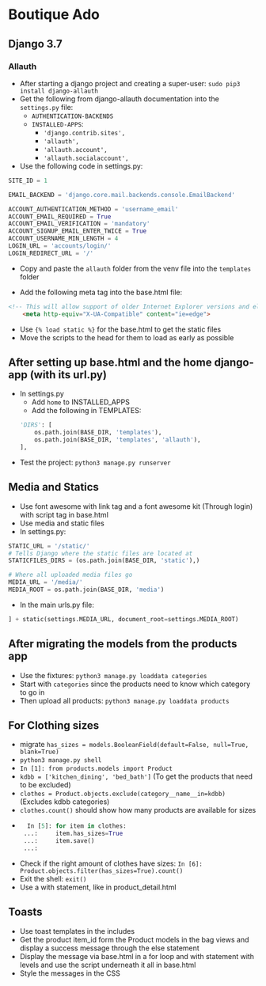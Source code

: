 # Boutique Ado

## Django 3.7
### Allauth
- After starting a django project and creating a super-user: `sudo pip3 install django-allauth`
- Get the following from django-allauth documentation into the `settings.py` file:
    - `AUTHENTICATION-BACKENDS`
    - `INSTALLED-APPS`: 
        - `'django.contrib.sites',`
        - `'allauth',`
        - `'allauth.account',`
        - `'allauth.socialaccount', `   
- Use the following code in settings.py:
```python
SITE_ID = 1

EMAIL_BACKEND = 'django.core.mail.backends.console.EmailBackend'

ACCOUNT_AUTHENTICATION_METHOD = 'username_email'
ACCOUNT_EMAIL_REQUIRED = True
ACCOUNT_EMAIL_VERIFICATION = 'mandatory'
ACCOUNT_SIGNUP_EMAIL_ENTER_TWICE = True
ACCOUNT_USERNAME_MIN_LENGTH = 4
LOGIN_URL = 'accounts/login/'
LOGIN_REDIRECT_URL = '/'
```
- Copy and paste the `allauth` folder from the venv file into the `templates` folder

- Add the following meta tag into the base.html file:
```html
<!-- This will allow support of older Internet Explorer versions and eliminate validation errors when validating the HTML -->
    <meta http-equiv="X-UA-Compatible" content="ie=edge">
```

- Use `{% load static %}` for the base.html to get the static files
- Move the scripts to the head for them to load as early as possible

## After setting up base.html and the home django-app (with its url.py)
- In settings.py
    - Add `home` to INSTALLED_APPS
    - Add the following in TEMPLATES:
    ```python
    'DIRS': [
        os.path.join(BASE_DIR, 'templates'),
        os.path.join(BASE_DIR, 'templates', 'allauth'),
    ],
    ```
- Test the project: `python3 manage.py runserver`

## Media and Statics
- Use font awesome with link tag and a font awesome kit (Through login) with script tag in base.html
- Use media and static files
- In settings.py:
```python
STATIC_URL = '/static/'
# Tells Django where the static files are located at
STATICFILES_DIRS = (os.path.join(BASE_DIR, 'static'),)

# Where all uploaded media files go
MEDIA_URL = '/media/'
MEDIA_ROOT = os.path.join(BASE_DIR, 'media')
```
- In the main urls.py file:
```python 
] + static(settings.MEDIA_URL, document_root=settings.MEDIA_ROOT)
```

## After migrating the models from the products app
- Use the fixtures: `python3 manage.py loaddata categories`
- Start with `categories` since the products need to know which category to go in
- Then upload all products: `python3 manage.py loaddata products`

## For Clothing sizes
- migrate `has_sizes = models.BooleanField(default=False, null=True, blank=True)`
- `python3 manage.py shell`
- `In [1]: from products.models import Product`
- `kdbb = ['kitchen_dining', 'bed_bath']` (To get the products that need to be excluded)
- `clothes = Product.objects.exclude(category__name__in=kdbb)` (Excludes kdbb categories)
- `clothes.count()` should show how many products are available for sizes
- ```python
    In [5]: for item in clothes: 
   ...:     item.has_sizes=True 
   ...:     item.save() 
   ...: 
   ```
- Check if the right amount of clothes have sizes: `In [6]: Product.objects.filter(has_sizes=True).count()`
- Exit the shell: `exit()`
- Use a with statement, like in product_detail.html

## Toasts
- Use toast templates in the includes
- Get the product item_id form the Product models in the bag views and display a success message through the else statement
- Display the message via base.html in a for loop and with statement with levels and use the script underneath it all in base.html
- Style the messages in the CSS